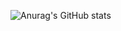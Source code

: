 ![Anurag's GitHub stats](https://github-readme-stats.vercel.app/api?username=ErenDub&show_icons=true&theme=tokyonight)
